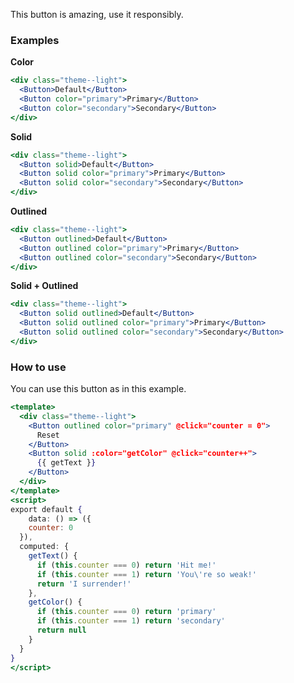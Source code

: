 This button is amazing, use it responsibly.

### Examples

<strong>Color</strong>

```jsx
<div class="theme--light">
  <Button>Default</Button>
  <Button color="primary">Primary</Button>
  <Button color="secondary">Secondary</Button>
</div>
```

<strong>Solid</strong>

```jsx
<div class="theme--light">
  <Button solid>Default</Button>
  <Button solid color="primary">Primary</Button>
  <Button solid color="secondary">Secondary</Button>
</div>
```

<strong>Outlined</strong>

```jsx
<div class="theme--light">
  <Button outlined>Default</Button>
  <Button outlined color="primary">Primary</Button>
  <Button outlined color="secondary">Secondary</Button>
</div>
```

<strong>Solid + Outlined</strong>

```jsx
<div class="theme--light">
  <Button solid outlined>Default</Button>
  <Button solid outlined color="primary">Primary</Button>
  <Button solid outlined color="secondary">Secondary</Button>
</div>
```

### How to use

You can use this button as in this example.

```jsx
<template>
  <div class="theme--light">
    <Button outlined color="primary" @click="counter = 0">
      Reset
    </Button>
    <Button solid :color="getColor" @click="counter++">
      {{ getText }}
    </Button>
  </div>
</template>
<script>
export default {
	data: () => ({
    counter: 0
  }),
  computed: {
    getText() {
      if (this.counter === 0) return 'Hit me!'
      if (this.counter === 1) return 'You\'re so weak!'
      return 'I surrender!'
    },
    getColor() {
      if (this.counter === 0) return 'primary'
      if (this.counter === 1) return 'secondary'
      return null
    }
  }
}
</script>
```
